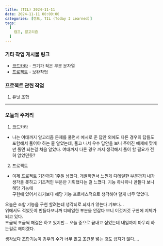 ```yaml
---
title: (TIL) 2024-11-11
date: 2024-11-11 00:00:00
categories: [캠프, TIL (Today I Learned)]
tags:
  [
    캠프, 알고리즘
  ]
---
```


### 기타 작업 게시물 링크
- [코드카타](https://daltube.github.io/posts/kata3/) - 크기가 작은 부분 문자열     
- [프로젝트](https://daltube.github.io/posts/Roguelike/) - 보완작업  

### 프로젝트 관련 작업
1. 유닛 조합

---
### 오늘의 주저리
1. 코드카타
- 나는 여태까지 알고리즘 문제를 풀면서 예시로 준 답안 외에도 다른 경우의 답들도 포함해서 풀어야 하는 줄 알았는데, 풀고 나서 우수 답안을 보니
주어진 예제에 맞게만 풀면 되는걸 처음 알았다. 여태까지 다른 경우 까지 생각해서 풀이 할 필요가 전혀 없었던듯?

2. 프로젝트
- 이제 프로젝트 기간까지 1주일 남았다. 개발하면서 느낀게 디테일한 부분까지 내가 생각을 못하고 기초적인 부분만 기획했다는 걸 느꼈다. 기능 하나하나 만들다 보니 해당 기능에  
 구현에 있어서 라기보다 해당 기능 프로세스적으로 생각해야 할게 너무 많았다.  

 오늘은 조합 기능을 구현 할려는데 생각되로 되지가 않는다 기보다...  
 위에서도 적었듯이 만들다보니까 디테일한 부분을 안잡다 보니 이것저것 구현에 지체가 되고 있다.  
 조금씩 조금씩 해결은 하고 있지만... 오늘 중으로 끝내고 싶었는데 내일까지 마무리 하는걸로 해야겠다.  

 생각보다 조합기능이 경우의 수가 너무 많고 조건문 넣는 것도 쉽지가 않다....  

  


